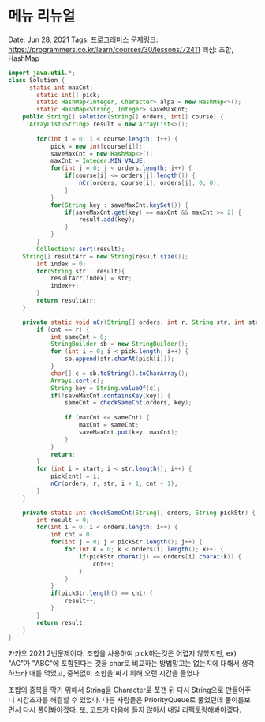 # 메뉴 리뉴얼

Date: Jun 28, 2021
Tags: 프로그래머스
문제링크: https://programmers.co.kr/learn/courses/30/lessons/72411
핵심: 조합, HashMap

```java
import java.util.*;
class Solution {
	  static int maxCnt;
		static int[] pick;
		static HashMap<Integer, Character> alpa = new HashMap<>();
		static HashMap<String, Integer> saveMaxCnt;
    public String[] solution(String[] orders, int[] course) {
      ArrayList<String> result = new ArrayList<>();
		
		for(int i = 0; i < course.length; i++) {
			pick = new int[course[i]];
			saveMaxCnt = new HashMap<>();
			maxCnt = Integer.MIN_VALUE;
			for(int j = 0; j < orders.length; j++) {
				if(course[i] <= orders[j].length()) {
					nCr(orders, course[i], orders[j], 0, 0);
				}
			}
			for(String key : saveMaxCnt.keySet()) {
				if(saveMaxCnt.get(key) == maxCnt && maxCnt >= 2) {
					result.add(key);
				}
			}
		}
		Collections.sort(result);
    String[] resultArr = new String[result.size()];
        int index = 0;
        for(String str : result){
            resultArr[index] = str;
            index++;
        }
		return resultArr;
	}

	private static void nCr(String[] orders, int r, String str, int start, int cnt) {
		if (cnt == r) {
			int sameCnt = 0;
			StringBuilder sb = new StringBuilder();
			for (int i = 0; i < pick.length; i++) {
				sb.append(str.charAt(pick[i]));
			}
			char[] c = sb.toString().toCharArray();
			Arrays.sort(c);
			String key = String.valueOf(c);
			if(!saveMaxCnt.containsKey(key)) {
				sameCnt = checkSameCnt(orders, key);
				
				if (maxCnt <= sameCnt) {
					maxCnt = sameCnt;
					saveMaxCnt.put(key, maxCnt);
				}
			}
			return;
		}
		for (int i = start; i < str.length(); i++) {
			pick[cnt] = i;
			nCr(orders, r, str, i + 1, cnt + 1);
		}
	}

	private static int checkSameCnt(String[] orders, String pickStr) {
		int result = 0;
		for(int i = 0; i < orders.length; i++) {
			int cnt = 0;
			for(int j = 0; j < pickStr.length(); j++) {
				for(int k = 0; k < orders[i].length(); k++) {
					if(pickStr.charAt(j) == orders[i].charAt(k)) {
						cnt++;
					}
				}
			}
			if(pickStr.length() == cnt) {
				result++;
			}
		}
		return result;
	}
}
```

카카오 2021 2번문제이다. 조합을 사용하여 pick하는것은 어렵지 않았지만, ex) "AC"가 "ABC"에 포함된다는 것을 char로 비교하는 방법말고는 없는지에 대해서 생각하느라 애를 먹었고, 중복없이 조합을 짜기 위해 오랜 시간을 들였다.

조합의 중복을 막기 위해서 String을 Character로 쪼갠 뒤 다시 String으로 만들어주니 시간초과를 해결할 수 있었다.
다른 사람들은 PriorityQueue로 풀었던데 풀이를보면서 다시 풀어봐야겠다. 또, 코드가 마음에 들지 않아서 내일 리팩토링해봐야겠다.